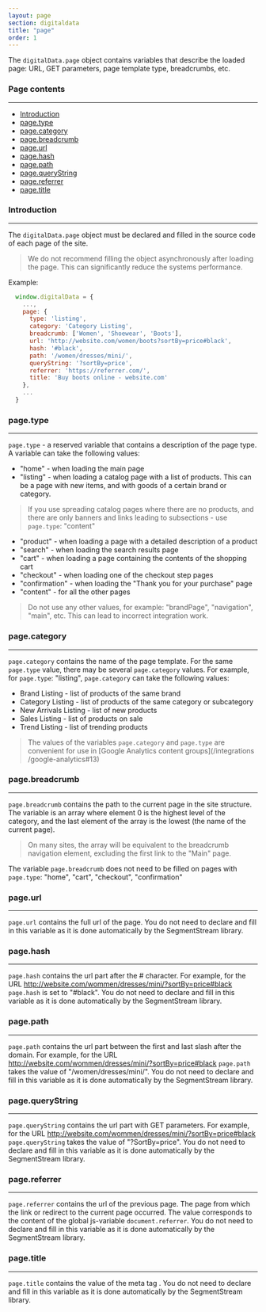 ```yaml
---
layout: page
section: digitaldata
title: "page"
order: 1
---
```


The `digitalData.page` object contains variables that describe the loaded page: URL, GET parameters, page template type, breadcrumbs, etc.

### Page contents
------
<ul class="page-navigation">
  <li><a href="#0">Introduction</a></li>
  <li><a href="#1">page.type</a></li>
  <li><a href="#2">page.category</a></li>
  <li><a href="#3">page.breadcrumb</a></li>
  <li><a href="#4">page.url</a></li>
  <li><a href="#5">page.hash</a></li>
  <li><a href="#6">page.path</a></li>
  <li><a href="#7">page.queryString</a></li>
  <li><a href="#8">page.referrer</a></li>
  <li><a href="#9">page.title</a></li>
</ul>


### <a name="0"></a>Introduction
------
The `digitalData.page` object must be declared and filled in the source code of each page of the site.

> We do not recommend filling the object asynchronously after loading the page. This can significantly reduce the systems performance.

Example:
```javascript
  window.digitalData = {
    ...,
    page: {
      type: 'listing',
      category: 'Category Listing',
      breadcrumb: ['Women', 'Shoewear', 'Boots'],
      url: 'http://website.com/women/boots?sortBy=price#black',
      hash: '#black',
      path: '/women/dresses/mini/',
      queryString: '?sortBy=price',
      referrer: 'https://referrer.com/',
      title: 'Buy boots online - website.com'
    },
    ...
  }
```

### <a name="1"></a>page.type
------
`page.type` - a reserved variable that contains a description of the page type. A variable can take the following values:

 - "home" - when loading the main page
 - "listing" - when loading a catalog page with a list of products. This can be a page with new items, and with goods of a certain brand or category.
  >If you use spreading catalog pages where there are no products, and there are only banners and links leading to subsections - use `page.type`: "content"
 - "product" - when loading a page with a detailed description of a product
 - "search" - when loading the search results page
 - "cart" - when loading a page containing the contents of the shopping cart
 - "checkout" - when loading one of the checkout step pages
 - "confirmation" - when loading the "Thank you for your purchase" page
 - "content" - for all the other pages

>Do not use any other values, for example: "brandPage", "navigation", "main", etc. This can lead to incorrect integration work.

### <a name="2"></a>page.category
------
`page.category` contains the name of the page template. For the same `page.type` value, there may be several `page.category` values. For example, for `page.type`: "listing", `page.category` can take the following values:
 - Brand Listing - list of products of the same brand
 - Category Listing - list of products of the same category or subcategory
 - New Arrivals Listing - list of new products
 - Sales Listing - list of products on sale
 - Trend Listing - list of trending products

> The values of the variables `page.category` and `page.type` are convenient for use in [Google Analytics content groups](/integrations /google-analytics#13)

### <a name="3"></a>page.breadcrumb
------
`page.breadcrumb` contains the path to the current page in the site structure. The variable is an array where element 0 is the highest level of the category, and the last element of the array is the lowest (the name of the current page).
> On many sites, the array will be equivalent to the breadcrumb navigation element, excluding the first link to the "Main" page.

The variable `page.breadcrumb` does not need to be filled on pages with `page.type`: "home", "cart", "checkout", "confirmation"

### <a name="4"></a>page.url
------
`page.url` contains the full url of the page. You do not need to declare and fill in this variable as it is done automatically by the SegmentStream library.

### <a name="5"></a>page.hash
------
`page.hash` contains the url part after the # character. For example, for the URL http://website.com/wommen/dresses/mini/?sortBy=price#black `page.hash` is set to "#black". You do not need to declare and fill in this variable as it is done automatically by the SegmentStream library.

### <a name="6"></a>page.path
------
`page.path` contains the url part between the first and last slash after the domain. For example, for the URL http://website.com/wommen/dresses/mini/?sortBy=price#black `page.path` takes the value of "/women/dresses/mini/". You do not need to declare and fill in this variable as it is done automatically by the SegmentStream library.

### <a name="7"></a>page.queryString
------
`page.queryString` contains the url part with GET parameters. For example, for the URL http://website.com/wommen/dresses/mini/?sortBy=price#black `page.queryString` takes the value of "?SortBy=price". You do not need to declare and fill in this variable as it is done automatically by the SegmentStream library.

### <a name="8"></a>page.referrer
------
`page.referrer` contains the url of the previous page. The page from which the link or redirect to the current page occurred. The value corresponds to the content of the global js-variable `document.referrer`. You do not need to declare and fill in this variable as it is done automatically by the SegmentStream library.

### <a name="9"></a>page.title
------
`page.title` contains the value of the meta tag <title>Page title</title>. You do not need to declare and fill in this variable as it is done automatically by the SegmentStream library.
